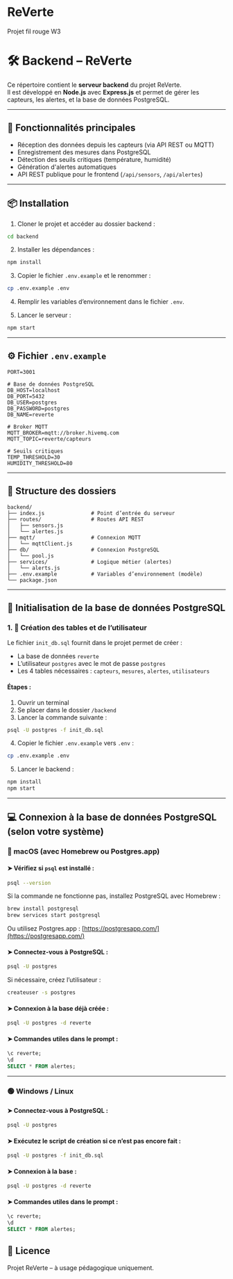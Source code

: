 # ReVerte
Projet fil rouge W3

# 🛠️ Backend – ReVerte

Ce répertoire contient le **serveur backend** du projet ReVerte.  
Il est développé en **Node.js** avec **Express.js** et permet de gérer les capteurs, les alertes, et la base de données PostgreSQL.

---

## 🚀 Fonctionnalités principales

- Réception des données depuis les capteurs (via API REST ou MQTT)
- Enregistrement des mesures dans PostgreSQL
- Détection des seuils critiques (température, humidité)
- Génération d'alertes automatiques
- API REST publique pour le frontend (`/api/sensors`, `/api/alertes`)

---

## 📦 Installation

1. Cloner le projet et accéder au dossier backend :
```bash
cd backend
```

2. Installer les dépendances :
```bash
npm install
```

3. Copier le fichier `.env.example` et le renommer :
```bash
cp .env.example .env
```

4. Remplir les variables d’environnement dans le fichier `.env`.

5. Lancer le serveur :
```bash
npm start
```

---

## ⚙️ Fichier `.env.example`

```env
PORT=3001

# Base de données PostgreSQL
DB_HOST=localhost
DB_PORT=5432
DB_USER=postgres
DB_PASSWORD=postgres
DB_NAME=reverte

# Broker MQTT
MQTT_BROKER=mqtt://broker.hivemq.com
MQTT_TOPIC=reverte/capteurs

# Seuils critiques
TEMP_THRESHOLD=30
HUMIDITY_THRESHOLD=80
```

---

## 📁 Structure des dossiers

```
backend/
├── index.js               # Point d’entrée du serveur
├── routes/                # Routes API REST
│   ├── sensors.js
│   └── alertes.js
├── mqtt/                  # Connexion MQTT
│   └── mqttClient.js
├── db/                    # Connexion PostgreSQL
│   └── pool.js
├── services/              # Logique métier (alertes)
│   └── alerts.js
├── .env.example           # Variables d’environnement (modèle)
└── package.json
```

---

## 🐘 Initialisation de la base de données PostgreSQL

### 1. 📄 Création des tables et de l’utilisateur

Le fichier `init_db.sql` fournit dans le projet permet de créer :

- La base de données `reverte`
- L’utilisateur `postgres` avec le mot de passe `postgres`
- Les 4 tables nécessaires : `capteurs`, `mesures`, `alertes`, `utilisateurs`

#### Étapes :

1. Ouvrir un terminal
2. Se placer dans le dossier `/backend`
3. Lancer la commande suivante :

```bash
psql -U postgres -f init_db.sql
```

4. Copier le fichier `.env.example` vers `.env` :

```bash
cp .env.example .env
```

5. Lancer le backend :

```bash
npm install
npm start
```

---

## 💻 Connexion à la base de données PostgreSQL (selon votre système)

### 🔵 macOS (avec Homebrew ou Postgres.app)

#### ➤ Vérifiez si `psql` est installé :

```bash
psql --version
```

Si la commande ne fonctionne pas, installez PostgreSQL avec Homebrew :

```bash
brew install postgresql
brew services start postgresql
```

Ou utilisez Postgres.app : [https://postgresapp.com/](https://postgresapp.com/)

#### ➤ Connectez-vous à PostgreSQL :

```bash
psql -U postgres
```

Si nécessaire, créez l’utilisateur :

```bash
createuser -s postgres
```

#### ➤ Connexion à la base déjà créée :

```bash
psql -U postgres -d reverte
```

#### ➤ Commandes utiles dans le prompt :

```sql
\c reverte;
\d
SELECT * FROM alertes;
```

---

### 🟢 Windows / Linux

#### ➤ Connectez-vous à PostgreSQL :

```bash
psql -U postgres
```

#### ➤ Exécutez le script de création si ce n’est pas encore fait :

```bash
psql -U postgres -f init_db.sql
```

#### ➤ Connexion à la base :

```bash
psql -U postgres -d reverte
```

#### ➤ Commandes utiles dans le prompt :

```sql
\c reverte;
\d
SELECT * FROM alertes;
```


## 📄 Licence

Projet ReVerte – à usage pédagogique uniquement.